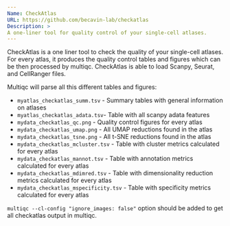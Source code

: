 ```yaml
---
Name: CheckAtlas
URL: https://github.com/becavin-lab/checkatlas
Description: >
A one-liner tool for quality control of your single-cell atlases.
---
```


CheckAtlas is a one liner tool to check the quality of your single-cell atlases. For every atlas, it produces the
quality control tables and figures which can be then processed by multiqc. CheckAtlas is able to load Scanpy, Seurat, 
and CellRanger files.

Multiqc will parse all this different tables and figures:

- `myatlas_checkatlas_summ.tsv` - Summary tables with general information on atlases
- `myatlas_checkatlas_adata.tsv`- Table with all scanpy adata features
- `mydata_checkatlas_qc.png` - Quality control figures for every atlas
- `mydata_checkatlas_umap.png` - All UMAP reductions found in the atlas 
- `mydata_checkatlas_tsne.png` - All t-SNE reductions found in the atlas
- `mydata_checkatlas_mcluster.tsv` - Table with cluster metrics calculated for every atlas
- `mydata_checkatlas_mannot.tsv` - Table with annotation metrics calculated for every atlas
- `mydata_checkatlas_mdimred.tsv` - Table with dimensionality reduction metrics calculated for every atlas
- `mydata_checkatlas_mspecificity.tsv` - Table with specificity metrics calculated for every atlas

`multiqc --cl-config "ignore_images: false"` option should be added to get all checkatlas output in multiqc.
